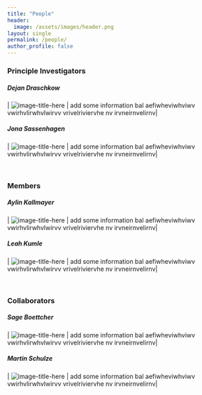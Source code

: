 ```yaml
---
title: "People"
header:
  image: /assets/images/header.png
layout: single
permalink: /people/
author_profile: false
---
```




### Principle Investigators

##### Dejan Draschkow

| ![image-title-here](https://github.com/VirtualDataLab/VDL_website/blob/master/assets/images/user.png?raw=true) | add some information  bal aefiwheviwhviwv vwirhvlirwhvlwirvv vrivelriviervhe nv irvneirnvelirnv|


##### Jona Sassenhagen 
  
| ![image-title-here](https://github.com/VirtualDataLab/VDL_website/blob/master/assets/images/user.png?raw=true) | add some information  bal aefiwheviwhviwv vwirhvlirwhvlwirvv vrivelriviervhe nv irvneirnvelirnv|

&nbsp;
&nbsp;
&nbsp;

### Members

##### Aylin Kallmayer
  
| ![image-title-here](https://github.com/VirtualDataLab/VDL_website/blob/master/assets/images/user.png?raw=true) | add some information  bal aefiwheviwhviwv vwirhvlirwhvlwirvv vrivelriviervhe nv irvneirnvelirnv|
  
##### Leah Kumle
  
| ![image-title-here](https://github.com/VirtualDataLab/VDL_website/blob/master/assets/images/user.png?raw=true) | add some information  bal aefiwheviwhviwv vwirhvlirwhvlwirvv vrivelriviervhe nv irvneirnvelirnv|
  
&nbsp;
&nbsp;
&nbsp;

### Collaborators

##### Sage Boettcher
  
| ![image-title-here](https://github.com/VirtualDataLab/VDL_website/blob/master/assets/images/user.png?raw=true) | add some information  bal aefiwheviwhviwv vwirhvlirwhvlwirvv vrivelriviervhe nv irvneirnvelirnv|

##### Martin Schulze
  
| ![image-title-here](https://github.com/VirtualDataLab/VDL_website/blob/master/assets/images/user.png?raw=true) | add some information  bal aefiwheviwhviwv vwirhvlirwhvlwirvv vrivelriviervhe nv irvneirnvelirnv|
 

  

